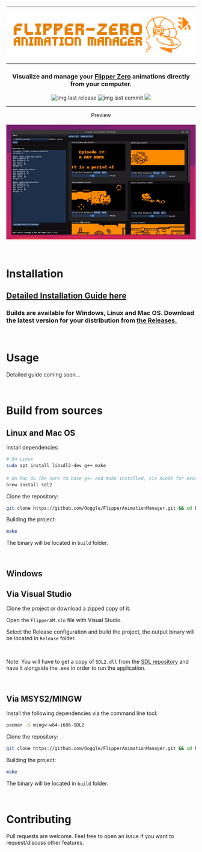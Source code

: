 <hr>

![banner](.github/banner.png)

<hr>

<h3 align="center">
  Visualize and manage your <a href="https://flipperzero.one">Flipper Zero</a> animations directly from your computer.
</h3>

<p align="center">
    <img alt="img last release" src="https://img.shields.io/github/release/Ooggle/FlipperAnimationManager.svg?color=blue">
    <img alt="img last commit" src="https://img.shields.io/github/last-commit/Ooggle/FlipperAnimationManager.svg">
    <a href="https://twitter.com/intent/follow?screen_name=Ooggle_" title="Follow"><img src="https://img.shields.io/twitter/follow/Ooggle_?label=Ooggle_&style=social"></a>
</p>

<hr>

<p align="center">
    Preview<br><br>
    <img src=".github/demo.gif">
</p>

<br>

# Installation

<h2><a href="https://github.com/Ooggle/FlipperAnimationManager/wiki/Installation-Guide">Detailed Installation Guide here<a></h2>

### Builds are available for Windows, Linux and Mac OS. Download the latest version for your distribution from <a href="https://github.com/Ooggle/FlipperAnimationManager/releases">the Releases.</a>

<br>

# Usage

Detailed guide coming soon...

<br>

# Build from sources

## Linux and Mac OS

Install dependencies:   
```bash
# On Linux
sudo apt install libsdl2-dev g++ make

# On Mac OS (be sure to have g++ and make installed, via XCode for example)
brew install sdl2
```

Clone the repository:   
```bash
git clone https://github.com/Ooggle/FlipperAnimationManager.git && cd FlipperAnimationManager
```

Building the project:   
```bash
make
```

The binary will be located in `build` folder.

<br>

## Windows

## Via Visual Studio

Clone the project or download a zipped copy of it.

Open the `FlipperAM.sln` file with Visual Studio.

Select the Release configuration and build the project, the output binary will be located in `Release` folder.

<br>

Note: You will have to get a copy of `SDL2.dll` from the <a href="https://github.com/libsdl-org/SDL/releases">SDL repository</a> and have it alongside the .exe in order to run the application. 

<br>

## Via MSYS2/MINGW

Install the following dependencies via the command line tool:   
```bash
pacman -S mingw-w64-i686-SDL2
```

Clone the repository:   
```bash
git clone https://github.com/Ooggle/FlipperAnimationManager.git && cd FlipperAnimationManager
```

Building the project:   
```bash
make
```

The binary will be located in `build` folder.

<br>

# Contributing

Pull requests are welcome. Feel free to open an issue if you want to request/discuss other features.
